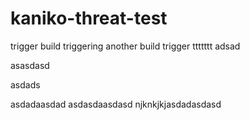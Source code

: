 # kaniko-threat-test

trigger build
triggering another build
trigger
ttttttt
adsad

asasdasd

asdads


asdadaasdad
asdasdaasdasd
njknkjkjasdadasdasd
